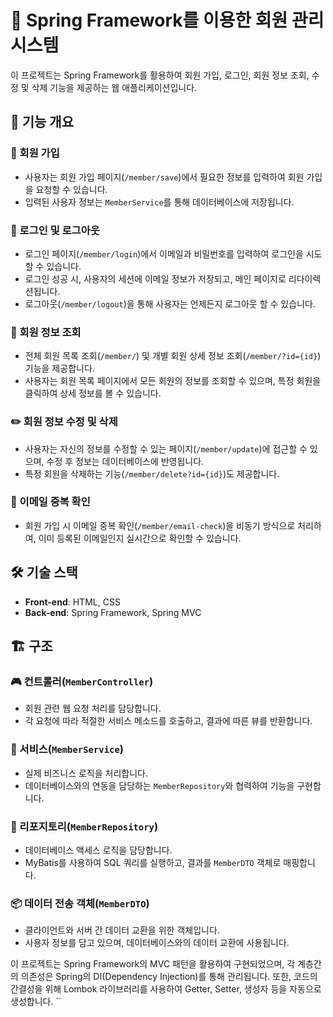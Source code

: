 # 🌱 Spring Framework를 이용한 회원 관리 시스템

이 프로젝트는 Spring Framework를 활용하여 회원 가입, 로그인, 회원 정보 조회, 수정 및 삭제 기능을 제공하는 웹 애플리케이션입니다.

## 📝 기능 개요

### 📌 회원 가입
- 사용자는 회원 가입 페이지(`/member/save`)에서 필요한 정보를 입력하여 회원 가입을 요청할 수 있습니다.
- 입력된 사용자 정보는 `MemberService`를 통해 데이터베이스에 저장됩니다.

### 🔑 로그인 및 로그아웃
- 로그인 페이지(`/member/login`)에서 이메일과 비밀번호를 입력하여 로그인을 시도할 수 있습니다.
- 로그인 성공 시, 사용자의 세션에 이메일 정보가 저장되고, 메인 페이지로 리다이렉션됩니다.
- 로그아웃(`/member/logout`)을 통해 사용자는 언제든지 로그아웃 할 수 있습니다.

### 📂 회원 정보 조회
- 전체 회원 목록 조회(`/member/`) 및 개별 회원 상세 정보 조회(`/member/?id={id}`) 기능을 제공합니다.
- 사용자는 회원 목록 페이지에서 모든 회원의 정보를 조회할 수 있으며, 특정 회원을 클릭하여 상세 정보를 볼 수 있습니다.

### ✏️ 회원 정보 수정 및 삭제
- 사용자는 자신의 정보를 수정할 수 있는 페이지(`/member/update`)에 접근할 수 있으며, 수정 후 정보는 데이터베이스에 반영됩니다.
- 특정 회원을 삭제하는 기능(`/member/delete?id={id}`)도 제공합니다.

### 📧 이메일 중복 확인
- 회원 가입 시 이메일 중복 확인(`/member/email-check`)을 비동기 방식으로 처리하여, 이미 등록된 이메일인지 실시간으로 확인할 수 있습니다.

## 🛠 기술 스택
- **Front-end**: HTML, CSS
- **Back-end**: Spring Framework, Spring MVC

## 🏗 구조

### 🎮 컨트롤러(`MemberController`)
- 회원 관련 웹 요청 처리를 담당합니다.
- 각 요청에 따라 적절한 서비스 메소드를 호출하고, 결과에 따른 뷰를 반환합니다.

### 🚀 서비스(`MemberService`)
- 실제 비즈니스 로직을 처리합니다.
- 데이터베이스와의 연동을 담당하는 `MemberRepository`와 협력하여 기능을 구현합니다.

### 💾 리포지토리(`MemberRepository`)
- 데이터베이스 액세스 로직을 담당합니다.
- MyBatis를 사용하여 SQL 쿼리를 실행하고, 결과를 `MemberDTO` 객체로 매핑합니다.

### 📦 데이터 전송 객체(`MemberDTO`)
- 클라이언트와 서버 간 데이터 교환을 위한 객체입니다.
- 사용자 정보를 담고 있으며, 데이터베이스와의 데이터 교환에 사용됩니다.

이 프로젝트는 Spring Framework의 MVC 패턴을 활용하여 구현되었으며, 각 계층간의 의존성은 Spring의 DI(Dependency Injection)를 통해 관리됩니다. 또한, 코드의 간결성을 위해 Lombok 라이브러리를 사용하여 Getter, Setter, 생성자 등을 자동으로 생성합니다.
``
